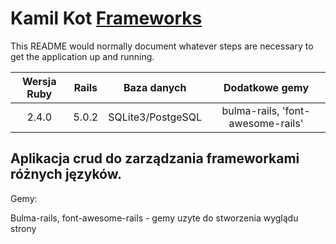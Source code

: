 # Kamil Kot [Frameworks](https://asi-frameworks.herokuapp.com)

This README would normally document whatever steps are necessary to get the
application up and running.


| Wersja Ruby | Rails | Baza danych | Dodatkowe gemy|
| :-------------: |:-------------:| :--------:|:-----:|
| 2.4.0 | 5.0.2 | SQLite3/PostgeSQL | bulma-rails, 'font-awesome-rails'|

## Aplikacja crud do zarządzania frameworkami różnych języków.

Gemy:

Bulma-rails, font-awesome-rails - gemy uzyte do stworzenia wyglądu strony
